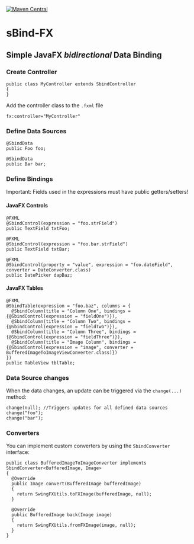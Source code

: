 [![Maven Central](https://img.shields.io/maven-central/v/de.cmuche/sbind-fx.svg?label=Maven%20Central)](https://search.maven.org/search?q=g:%22de.cmuche%22%20AND%20a:%22sbind-fx%22)

# sBind-FX
## Simple JavaFX *bidirectional* Data Binding

### Create Controller
```
public class MyController extends SbindController
{
}
```

Add the controller class to the ```.fxml``` file
```
fx:controller="MyController"
```

### Define Data Sources
```
@SbindData
public Foo foo;

@SbindData
public Bar bar;
```

### Define Bindings
Important: Fields used in the expressions must have public getters/setters!
#### JavaFX Controls
```
@FXML
@SbindControl(expression = "foo.strField")
public TextField txtFoo;

@FXML
@SbindControl(expression = "foo.bar.strField")
public TextField txtBar;

@FXML
@SbindControl(property = "value", expression = "foo.dateField", converter = DateConverter.class)
public DatePicker dapBaz;
```

#### JavaFX Tables
```
@FXML
@SbindTable(expression = "foo.baz", columns = {
  @SbindColumn(title = "Column One", bindings = {@SbindControl(expression = "fieldOne")}),
  @SbindColumn(title = "Column Two", bindings = {@SbindControl(expression = "fieldTwo")}),
  @SbindColumn(title = "Column Three", bindings = {@SbindControl(expression = "fieldThree")}),
  @SbindColumn(title = "Image Column", bindings = {@SbindControl(expression = "image", converter = BufferedImageToImageViewConverter.class)})
})
public TableView tblTable;
```

### Data Source changes
When the data changes, an update can be triggered via the ```change(...)``` method:

```
change(null); //Triggers updates for all defined data sources
change("foo");
change("bar");
```

### Converters
You can implement custom converters by using the ```SbindConverter``` interface:

```
public class BufferedImageToImageConverter implements SbindConverter<BufferedImage, Image>
{
  @Override
  public Image convert(BufferedImage bufferedImage)
  {
    return SwingFXUtils.toFXImage(bufferedImage, null);
  }

  @Override
  public BufferedImage back(Image image)
  {
    return SwingFXUtils.fromFXImage(image, null);
  }
}
```